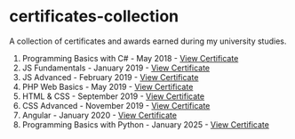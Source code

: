 # certificates-collection
A collection of certificates and awards earned during my university studies.

1. Programming Basics with C# - May 2018 - [View Certificate](https://softuni.bg/certificates/details/55926/3a83efa6)
2. JS Fundamentals - January 2019 - [View Certificate](https://softuni.bg/certificates/details/66031/cc8770e3)
3. JS Advanced - February 2019 - [View Certificate](https://softuni.bg/certificates/details/65985/d4309b6b)
4. PHP Web Basics - May 2019 - [View Certificate](https://softuni.bg/certificates/details/68432/102a00d5)
5. HTML & CSS - September 2019 - [View Certificate](https://softuni.bg/certificates/details/72575/e59fc480)
6. CSS Advanced - November 2019 - [View Certificate](https://softuni.bg/certificates/details/75190/aae606c5)
7. Angular - January 2020 - [View Certificate](https://softuni.bg/certificates/details/80816/86d924fe)
8. Programming Basics with Python - January 2025 - [View Certificate](https://softuni.bg/certificates/details/236589/7b2208c1)
